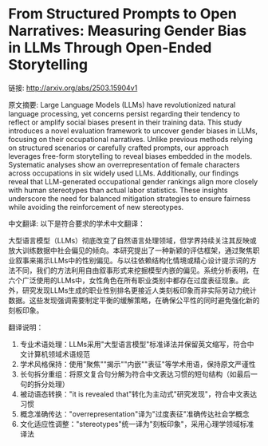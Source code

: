# From Structured Prompts to Open Narratives: Measuring Gender Bias in LLMs Through Open-Ended Storytelling

链接: http://arxiv.org/abs/2503.15904v1

原文摘要:
Large Language Models (LLMs) have revolutionized natural language processing,
yet concerns persist regarding their tendency to reflect or amplify social
biases present in their training data. This study introduces a novel evaluation
framework to uncover gender biases in LLMs, focusing on their occupational
narratives. Unlike previous methods relying on structured scenarios or
carefully crafted prompts, our approach leverages free-form storytelling to
reveal biases embedded in the models. Systematic analyses show an
overrepresentation of female characters across occupations in six widely used
LLMs. Additionally, our findings reveal that LLM-generated occupational gender
rankings align more closely with human stereotypes than actual labor
statistics. These insights underscore the need for balanced mitigation
strategies to ensure fairness while avoiding the reinforcement of new
stereotypes.

中文翻译:
以下是符合要求的学术中文翻译：

大型语言模型（LLMs）彻底改变了自然语言处理领域，但学界持续关注其反映或放大训练数据中社会偏见的倾向。本研究提出了一种新颖的评估框架，通过聚焦职业叙事来揭示LLMs中的性别偏见。与以往依赖结构化情境或精心设计提示词的方法不同，我们的方法利用自由叙事形式来挖掘模型内嵌的偏见。系统分析表明，在六个广泛使用的LLMs中，女性角色在所有职业类别中都存在过度表征现象。此外，研究发现LLMs生成的职业性别排名更接近人类刻板印象而非实际劳动力统计数据。这些发现强调需要制定平衡的缓解策略，在确保公平性的同时避免强化新的刻板印象。

翻译说明：
1. 专业术语处理：LLMs采用"大型语言模型"标准译法并保留英文缩写，符合中文计算机领域术语规范
2. 学术风格保持：使用"聚焦""揭示""内嵌""表征"等学术用语，保持原文严谨性
3. 长句拆分重组：将原文复合句分解为符合中文表达习惯的短句结构（如最后一句的拆分处理）
4. 被动语态转换："it is revealed that"转化为主动式"研究发现"，符合中文表达习惯
5. 概念准确传达："overrepresentation"译为"过度表征"准确传达社会学概念
6. 文化适应性调整："stereotypes"统一译为"刻板印象"，采用心理学领域标准译法
